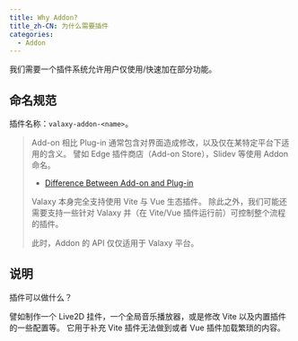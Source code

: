 ```yaml
---
title: Why Addon?
title_zh-CN: 为什么需要插件
categories:
  - Addon
---
```


我们需要一个插件系统允许用户仅使用/快速加在部分功能。

## 命名规范

插件名称：`valaxy-addon-<name>`。

> Add-on 相比 Plug-in 通常包含对界面造成修改，以及仅在某特定平台下适用的含义。
> 譬如 Edge 插件商店（Add-on Store），Slidev 等使用 Addon 命名。
>
> - [Difference Between Add-on and Plug-in](http://www.differencebetween.net/technology/difference-between-add-on-and-plug-in/)
>
> Valaxy 本身完全支持使用 Vite 与 Vue 生态插件。
> 除此之外，我们可能还需要支持一些针对 Valaxy 并（在 Vite/Vue 插件运行前）可控制整个流程的插件。
>
> 此时，Addon 的 API 仅仅适用于 Valaxy 平台。

## 说明

插件可以做什么？

譬如制作一个 Live2D 挂件，一个全局音乐播放器，或是修改 Vite 以及内置插件的一些配置等。
它用于补充 Vite 插件无法做到或者 Vue 插件加载繁琐的内容。
